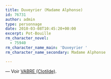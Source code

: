 ```yaml
---
title: Duveyrier (Madame Alphonse)
id: 76731
author: admin
type: personnage
date: 2010-03-08T10:45:20+00:00
excerpt: Pot-Bouille
rm_character_novel:
  - 75940
rm_character_name_main: 'Duveyrier '
rm_character_name_secondary: Madame Alphonse

---
```

— Voir [VABRE (Clotilde)][1].

 [1]: /personnage/vabre-clotilde